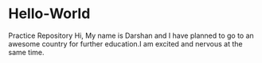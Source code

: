 # Hello-World
Practice Repository
Hi, My name is Darshan and I have planned to go to an awesome country for further education.I am excited and nervous at the same time.
